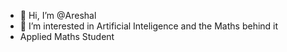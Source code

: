 - 👋 Hi, I’m @Areshal
- 👀 I’m interested in Artificial Inteligence and the Maths behind it
- Applied Maths Student
<!---
Areshal/Areshal is a ✨ special ✨ repository because its `README.md` (this file) appears on your GitHub profile.
You can click the Preview link to take a look at your changes.
--->
